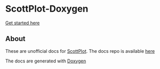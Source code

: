 # ScottPlot-Doxygen

[Get started here](namespace_scott_plot.html)

## About 
These are unofficial docs for [ScottPlot](https://github.com/ScottPlot/ScottPlot). The docs repo is available [here](https://github.com/bclehmann/ScottPlot-Doxygen)

The docs are generated with [Doxygen](https://www.doxygen.nl/index.html)
